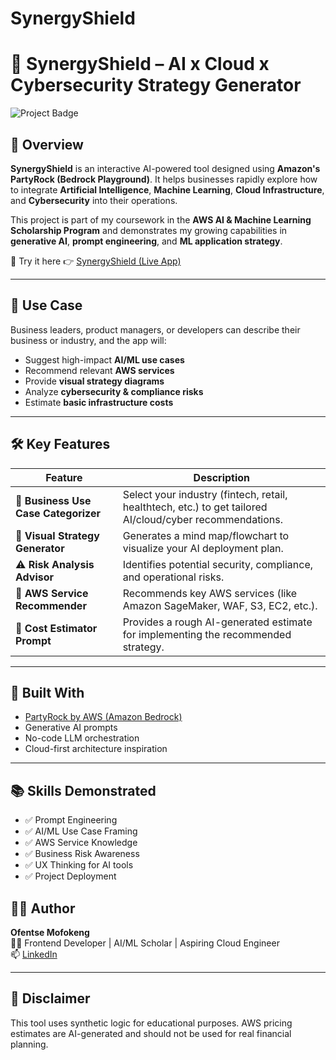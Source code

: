 # SynergyShield
# 🔐 SynergyShield – AI x Cloud x Cybersecurity Strategy Generator

![Project Badge](https://img.shields.io/badge/Built%20with-PartyRock%20%7C%20AWS%20AI%20%26%20ML-blueviolet)

## 🚀 Overview

**SynergyShield** is an interactive AI-powered tool designed using **Amazon's PartyRock (Bedrock Playground)**. It helps businesses rapidly explore how to integrate **Artificial Intelligence**, **Machine Learning**, **Cloud Infrastructure**, and **Cybersecurity** into their operations.

This project is part of my coursework in the **AWS AI & Machine Learning Scholarship Program** and demonstrates my growing capabilities in **generative AI**, **prompt engineering**, and **ML application strategy**.

🧠 Try it here 👉 [SynergyShield (Live App)](https://partyrock.aws/u/Zach2006/ZKjgZj-FG/SynergyShield)

---

## 🎯 Use Case

Business leaders, product managers, or developers can describe their business or industry, and the app will:

- Suggest high-impact **AI/ML use cases**
- Recommend relevant **AWS services**
- Provide **visual strategy diagrams**
- Analyze **cybersecurity & compliance risks**
- Estimate **basic infrastructure costs**

---

## 🛠️ Key Features

| Feature                     | Description |
|----------------------------|-------------|
| 🏢 **Business Use Case Categorizer** | Select your industry (fintech, retail, healthtech, etc.) to get tailored AI/cloud/cyber recommendations. |
| 🧭 **Visual Strategy Generator** | Generates a mind map/flowchart to visualize your AI deployment plan. |
| ⚠️ **Risk Analysis Advisor** | Identifies potential security, compliance, and operational risks. |
| 🧰 **AWS Service Recommender** | Recommends key AWS services (like Amazon SageMaker, WAF, S3, EC2, etc.). |
| 💸 **Cost Estimator Prompt** | Provides a rough AI-generated estimate for implementing the recommended strategy. |

---

## 🧱 Built With

- [PartyRock by AWS (Amazon Bedrock)](https://partyrock.aws/)
- Generative AI prompts
- No-code LLM orchestration
- Cloud-first architecture inspiration

---

## 📚 Skills Demonstrated

- ✅ Prompt Engineering
- ✅ AI/ML Use Case Framing
- ✅ AWS Service Knowledge
- ✅ Business Risk Awareness
- ✅ UX Thinking for AI tools
- ✅ Project Deployment

## 🙋‍♂️ Author

**Ofentse Mofokeng**  
🧑‍💻 Frontend Developer | AI/ML Scholar | Aspiring Cloud Engineer  
📫 [LinkedIn](https://www.linkedin.com/in/ofentse-mofokeng-345269350/)

---

## 📌 Disclaimer

This tool uses synthetic logic for educational purposes. AWS pricing estimates are AI-generated and should not be used for real financial planning.
